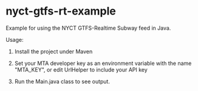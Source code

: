 # nyct-gtfs-rt-example
Example for using the NYCT GTFS-Realtime Subway feed in Java.

Usage:
1. Install the project under Maven

2. Set your MTA developer key as an environment variable with the name "MTA_KEY", or edit UrlHelper to include your API key

3. Run the Main.java class to see output.
